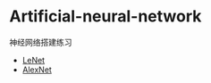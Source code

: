 # Artificial-neural-network
神经网络搭建练习
- [LeNet](https://github.com/LEO690201/Artificial-neural-network/tree/LeNet-5)
- [AlexNet](https://github.com/LEO690201/Artificial-neural-network/tree/AlexNet)
